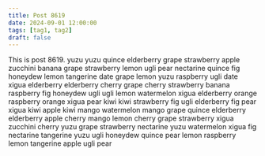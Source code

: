 ```yaml
---
title: Post 8619
date: 2024-09-01 12:00:00
tags: [tag1, tag2]
draft: false
---
```

This is post 8619.
yuzu
yuzu
quince
elderberry
grape
strawberry
apple
zucchini
banana
grape
strawberry
lemon
ugli
pear
nectarine
quince
fig
honeydew
lemon
tangerine
date
grape
lemon
yuzu
raspberry
ugli
date
xigua
elderberry
elderberry
cherry
grape
cherry
strawberry
banana
raspberry
fig
honeydew
ugli
ugli
lemon
watermelon
xigua
elderberry
orange
raspberry
orange
xigua
pear
kiwi
kiwi
strawberry
fig
ugli
elderberry
fig
pear
xigua
kiwi
apple
kiwi
mango
watermelon
mango
grape
quince
elderberry
elderberry
apple
cherry
mango
lemon
cherry
grape
strawberry
xigua
zucchini
cherry
yuzu
grape
strawberry
nectarine
yuzu
watermelon
xigua
fig
nectarine
tangerine
yuzu
ugli
honeydew
quince
pear
lemon
raspberry
lemon
tangerine
apple
ugli
pear
